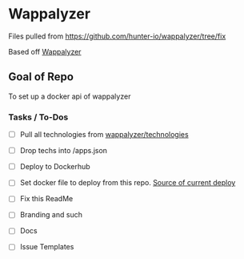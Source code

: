 # Wappalyzer



Files pulled from
https://github.com/hunter-io/wappalyzer/tree/fix

Based off [Wappalyzer](https://github.com/wappalyzer/wappalyzer)

## Goal of Repo

To set up a docker api of wappalyzer

### Tasks / To-Dos

- [ ] Pull all technologies from [wappalyzer/technologies](https://github.com/wappalyzer/wappalyzer/tree/master/src/technologies)
- [ ] Drop techs into /apps.json
- [ ] Deploy to Dockerhub
- [ ] Set docker file to deploy from this repo. [Source of current deploy](https://github.com/TheBoatyMcBoatFace/wappalyzer-api)
- [ ] Fix this ReadMe
- [ ] Branding and such
- [ ] Docs
- [ ] Issue Templates



















